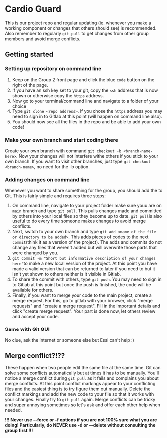 # Cardio Guard

This is our project repo and regular updating (ie. whenever you make a working component or changes that others should see) is recommended. Also remember to regularly `git pull` to get changes from other group members and avoid merge conflicts.

## Getting started

### Setting up repository on command line
1. Keep on the Group 2 front page and click the blue `code` button on the right of the page. 
2. If you have an ssh key set to your git, copy the `ssh` address that is now shown or otherwise copy the `https` address. 
3. Now go to your terminal/command line and navigate to a folder of your choice
4. Type `git clone <repo address>`. If you chose the `https` address you may need to sign in to Gitlab at this point (will happen on command line also).
5. You should now see all the files in the repo and be able to add your own code!

### Make your own branch and start coding there
Create your own branch with command `git checkout -b <branch-name-here>`. Now your changes will not interfere withe others if you stick to your own branch. If you want to visit other branches, just type `git checkout <branch-name>`, no need for the -b option.

### Adding changes on command line
Whenever you want to share something for the group, you should add the to Git. This is fairly simple and requires three steps:
1. On command line, navigate to your project folder make sure youu are on `main` branch and type `git pull`. This pulls changes made and committed by others into your local files so they become up to date. `git pull`is also useful to do every time someone makes changes to avoid merge conflicts.
2. Next, switch to your own branch and type `git add <name of the file or directory to be added>`. This adds pieces of codes to the next `commit`(think it as a version of the project). The adds and commits do not change any files that weren't added but will overwrite those parts that were changed by you. 
3. `git commit -m "Short but informative description of your changes here"`to make a new local version of the project. At this point you have made a valid version that can be returned to later if you need to but it isn't yet shown to others neither is it visible in Gitlab.
4. To share the commit with others, type `git push`. You may need to sign in to Gitlab at this point but once the push is finished, the code will be available for others.
5. Finally, if you want to merge your code to the main project, create a merge request. For this, go to gitlab with your browser, click "merge requests" and "create a merge request". Fill in the important details and click "create merge request". Your part is done now, let others review and accept your code.

### Same with Git GUI
No clue, ask the internet or someone else but Essi can't help :)

## Merge conflict?!??
These happen when two people edit the same file at the same time. Git can solve some conflicts automatically but at times it has to be manually. You'll notice a merge conflict during `git pull` as it fails and complains you about merge conflicts. At this point conflict markings appear to your conflicting files and the easiest thing is to try figure them out manually. Delete the conflict markings and add the new code to your file so that it works with your changes. Finally try to `git pull` again. Merge conflicts can be tricky and super annoying sometimes so let's ask and offer each other help when needed. 

**!!! Never use --force or -f options if you are not 100% sure what you are doing! Particularly, do NEVER use -d or --delete without consulting the group first !!!**

